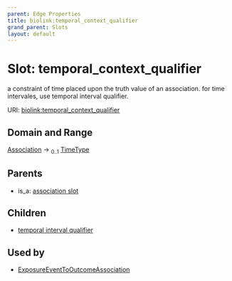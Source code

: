 ```yaml
---
parent: Edge Properties
title: biolink:temporal_context_qualifier
grand_parent: Slots
layout: default
---
```


# Slot: temporal_context_qualifier


a constraint of time placed upon the truth value of an association. for time intervales, use temporal interval qualifier.

URI: [biolink:temporal_context_qualifier](https://w3id.org/biolink/vocab/temporal_context_qualifier)

## Domain and Range

[Association](Association.md) ->  <sub>0..1</sub> [TimeType](types/TimeType.md)

## Parents

 *  is_a: [association slot](association_slot.md)

## Children

 *  [temporal interval qualifier](temporal_interval_qualifier.md)

## Used by

 * [ExposureEventToOutcomeAssociation](ExposureEventToOutcomeAssociation.md)

